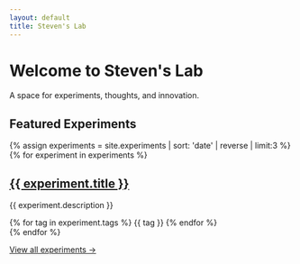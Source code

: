 ```yaml
---
layout: default
title: Steven's Lab
---
```


# Welcome to Steven's Lab

A space for experiments, thoughts, and innovation.

## Featured Experiments

{% assign experiments = site.experiments | sort: 'date' | reverse | limit:3 %}
{% for experiment in experiments %}
  <article class="experiment-card">
    <h2><a href="{{ experiment.external_url }}">{{ experiment.title }}</a></h2>
    <p>{{ experiment.description }}</p>
    <div class="experiment-tags">
      {% for tag in experiment.tags %}
        <span class="tag">{{ tag }}</span>
      {% endfor %}
    </div>
  </article>
{% endfor %}

[View all experiments →](/experiments) 
